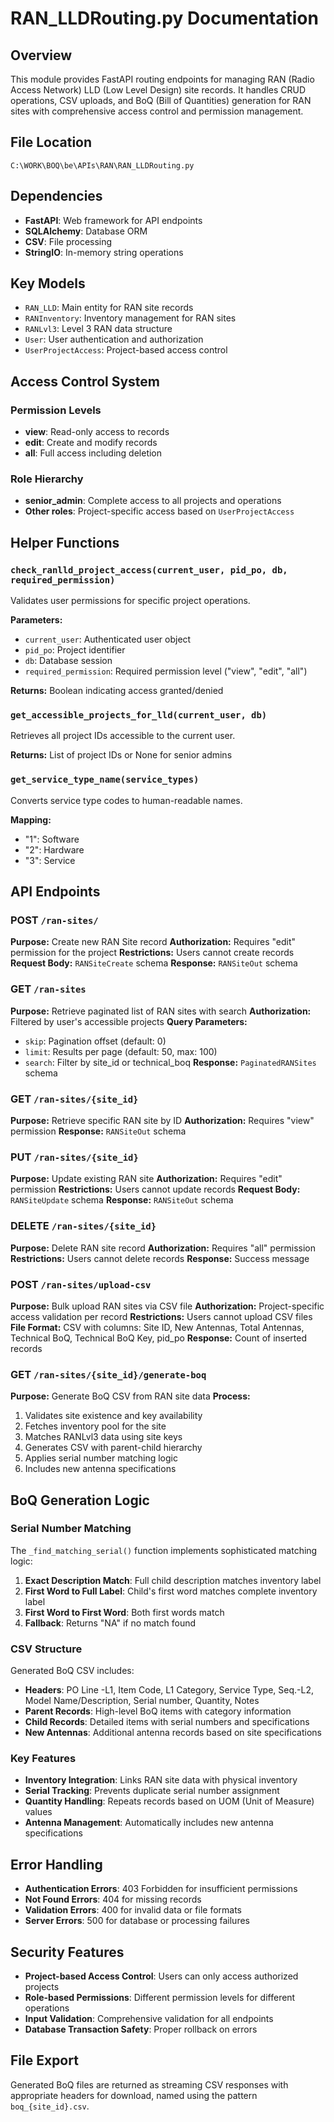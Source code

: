 # RAN_LLDRouting.py Documentation

## Overview
This module provides FastAPI routing endpoints for managing RAN (Radio Access Network) LLD (Low Level Design) site records. It handles CRUD operations, CSV uploads, and BoQ (Bill of Quantities) generation for RAN sites with comprehensive access control and permission management.

## File Location
`C:\WORK\BOQ\be\APIs\RAN\RAN_LLDRouting.py`

## Dependencies
- **FastAPI**: Web framework for API endpoints
- **SQLAlchemy**: Database ORM
- **CSV**: File processing
- **StringIO**: In-memory string operations

## Key Models
- `RAN_LLD`: Main entity for RAN site records
- `RANInventory`: Inventory management for RAN sites
- `RANLvl3`: Level 3 RAN data structure
- `User`: User authentication and authorization
- `UserProjectAccess`: Project-based access control

## Access Control System

### Permission Levels
- **view**: Read-only access to records
- **edit**: Create and modify records
- **all**: Full access including deletion

### Role Hierarchy
- **senior_admin**: Complete access to all projects and operations
- **Other roles**: Project-specific access based on `UserProjectAccess`

## Helper Functions

### `check_ranlld_project_access(current_user, pid_po, db, required_permission)`
Validates user permissions for specific project operations.

**Parameters:**
- `current_user`: Authenticated user object
- `pid_po`: Project identifier
- `db`: Database session
- `required_permission`: Required permission level ("view", "edit", "all")

**Returns:** Boolean indicating access granted/denied

### `get_accessible_projects_for_lld(current_user, db)`
Retrieves all project IDs accessible to the current user.

**Returns:** List of project IDs or None for senior admins

### `get_service_type_name(service_types)`
Converts service type codes to human-readable names.

**Mapping:**
- "1": Software
- "2": Hardware
- "3": Service

## API Endpoints

### POST `/ran-sites/`
**Purpose:** Create new RAN Site record
**Authorization:** Requires "edit" permission for the project
**Restrictions:** Users cannot create records
**Request Body:** `RANSiteCreate` schema
**Response:** `RANSiteOut` schema

### GET `/ran-sites`
**Purpose:** Retrieve paginated list of RAN sites with search
**Authorization:** Filtered by user's accessible projects
**Query Parameters:**
- `skip`: Pagination offset (default: 0)
- `limit`: Results per page (default: 50, max: 100)
- `search`: Filter by site_id or technical_boq
**Response:** `PaginatedRANSites` schema

### GET `/ran-sites/{site_id}`
**Purpose:** Retrieve specific RAN site by ID
**Authorization:** Requires "view" permission
**Response:** `RANSiteOut` schema

### PUT `/ran-sites/{site_id}`
**Purpose:** Update existing RAN site
**Authorization:** Requires "edit" permission
**Restrictions:** Users cannot update records
**Request Body:** `RANSiteUpdate` schema
**Response:** `RANSiteOut` schema

### DELETE `/ran-sites/{site_id}`
**Purpose:** Delete RAN site record
**Authorization:** Requires "all" permission
**Restrictions:** Users cannot delete records
**Response:** Success message

### POST `/ran-sites/upload-csv`
**Purpose:** Bulk upload RAN sites via CSV file
**Authorization:** Project-specific access validation per record
**Restrictions:** Users cannot upload CSV files
**File Format:** CSV with columns: Site ID, New Antennas, Total Antennas, Technical BoQ, Technical BoQ Key, pid_po
**Response:** Count of inserted records

### GET `/ran-sites/{site_id}/generate-boq`
**Purpose:** Generate BoQ CSV from RAN site data
**Process:**
1. Validates site existence and key availability
2. Fetches inventory pool for the site
3. Matches RANLvl3 data using site keys
4. Generates CSV with parent-child hierarchy
5. Applies serial number matching logic
6. Includes new antenna specifications

## BoQ Generation Logic

### Serial Number Matching
The `_find_matching_serial()` function implements sophisticated matching logic:

1. **Exact Description Match**: Full child description matches inventory label
2. **First Word to Full Label**: Child's first word matches complete inventory label
3. **First Word to First Word**: Both first words match
4. **Fallback**: Returns "NA" if no match found

### CSV Structure
Generated BoQ CSV includes:
- **Headers**: PO Line -L1, Item Code, L1 Category, Service Type, Seq.-L2, Model Name/Description, Serial number, Quantity, Notes
- **Parent Records**: High-level BoQ items with category information
- **Child Records**: Detailed items with serial numbers and specifications
- **New Antennas**: Additional antenna records based on site specifications

### Key Features
- **Inventory Integration**: Links RAN site data with physical inventory
- **Serial Tracking**: Prevents duplicate serial number assignment
- **Quantity Handling**: Repeats records based on UOM (Unit of Measure) values
- **Antenna Management**: Automatically includes new antenna specifications

## Error Handling
- **Authentication Errors**: 403 Forbidden for insufficient permissions
- **Not Found Errors**: 404 for missing records
- **Validation Errors**: 400 for invalid data or file formats
- **Server Errors**: 500 for database or processing failures

## Security Features
- **Project-based Access Control**: Users can only access authorized projects
- **Role-based Permissions**: Different permission levels for different operations
- **Input Validation**: Comprehensive validation for all endpoints
- **Database Transaction Safety**: Proper rollback on errors

## File Export
Generated BoQ files are returned as streaming CSV responses with appropriate headers for download, named using the pattern `boq_{site_id}.csv`.
